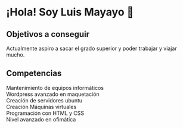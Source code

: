 # ¡Hola! Soy Luis Mayayo 👋

## Objetivos a conseguir 
Actualmente aspiro a sacar el grado superior y poder trabajar y viajar mucho. 
## Competencias 
Mantenimiento de equipos informáticos <br>
Wordpress avanzado en maquetación <br>
Creación de servidores ubuntu <br>
Creación Máquinas virtuales <br>
Programación con HTML y CSS <br>
Nivel avanzado en ofimática <br>

